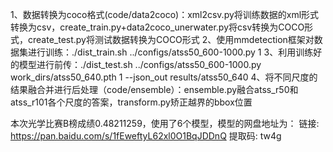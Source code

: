 1、数据转换为coco格式(code/data2coco)：xml2csv.py将训练数据的xml形式转换为csv，create_train.py+data2coco_unerwater.py将csv转换为COCO形式，create_test.py将测试数据转换为COCO形式
2、使用mmdetection框架对数据集进行训练：./dist_train.sh ../configs/atss50_600-1000.py 1
3、利用训练好的模型进行前传：./dist_test.sh  ../configs/atss50_600-1000.py work_dirs/atss50_640.pth 1 --json_out results/atss50_640
4、将不同尺度的结果融合并进行后处理（code/ensemble）：ensemble.py融合atss_r50和atss_r101各个尺度的答案，transform.py矫正越界的bbox位置

本次光学比赛B榜成绩0.48211259，使用了6个模型，模型的网盘地址为：
链接: https://pan.baidu.com/s/1fEweftyL62xl0O1BqJDDnQ 提取码: tw4g
